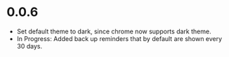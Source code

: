 # 0.0.6
- Set default theme to dark, since chrome now supports dark theme.
- In Progress: Added back up reminders that by default are shown every 30 days.